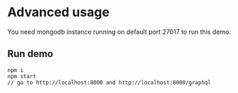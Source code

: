 # Advanced usage

You need mongodb instance running on default port 27017 to run this demo.

## Run demo
```
npm i
npm start
// go to http://localhost:8000 and http://localhost:8000/graphql
```